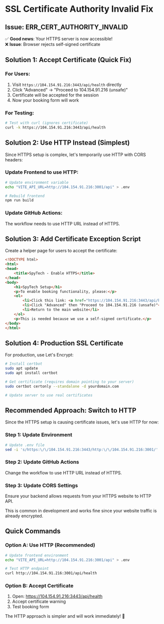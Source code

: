 # SSL Certificate Authority Invalid Fix

## Issue: ERR_CERT_AUTHORITY_INVALID

✅ **Good news**: Your HTTPS server is now accessible!  
❌ **Issue**: Browser rejects self-signed certificate

## Solution 1: Accept Certificate (Quick Fix)

### For Users:
1. Visit `https://104.154.91.216:3443/api/health` directly
2. Click "Advanced" → "Proceed to 104.154.91.216 (unsafe)"
3. Certificate will be accepted for the session
4. Now your booking form will work

### For Testing:
```bash
# Test with curl (ignores certificate)
curl -k https://104.154.91.216:3443/api/health
```

## Solution 2: Use HTTP Instead (Simplest)

Since HTTPS setup is complex, let's temporarily use HTTP with CORS headers:

### Update Frontend to use HTTP:
```bash
# Update environment variable
echo "VITE_API_URL=http://104.154.91.216:3001/api" > .env

# Rebuild frontend
npm run build
```

### Update GitHub Actions:
The workflow needs to use HTTP URL instead of HTTPS.

## Solution 3: Add Certificate Exception Script

Create a helper page for users to accept the certificate:

```html
<!DOCTYPE html>
<html>
<head>
    <title>SpyTech - Enable HTTPS</title>
</head>
<body>
    <h1>SpyTech Setup</h1>
    <p>To enable booking functionality, please:</p>
    <ol>
        <li>Click this link: <a href="https://104.154.91.216:3443/api/health" target="_blank">Accept Certificate</a></li>
        <li>Click "Advanced" then "Proceed to 104.154.91.216 (unsafe)"</li>
        <li>Return to the main website</li>
    </ol>
    <p>This is needed because we use a self-signed certificate.</p>
</body>
</html>
```

## Solution 4: Production SSL Certificate

For production, use Let's Encrypt:

```bash
# Install certbot
sudo apt update
sudo apt install certbot

# Get certificate (requires domain pointing to your server)
sudo certbot certonly --standalone -d yourdomain.com

# Update server to use real certificates
```

## Recommended Approach: Switch to HTTP

Since the HTTPS setup is causing certificate issues, let's use HTTP for now:

### Step 1: Update Environment
```bash
# Update .env file
sed -i 's/https:\/\/104.154.91.216:3443/http:\/\/104.154.91.216:3001/' .env
```

### Step 2: Update GitHub Actions
Change the workflow to use HTTP URL instead of HTTPS.

### Step 3: Update CORS Settings
Ensure your backend allows requests from your HTTPS website to HTTP API.

This is common in development and works fine since your website traffic is already encrypted.

## Quick Commands

### Option A: Use HTTP (Recommended)
```bash
# Update frontend environment
echo "VITE_API_URL=http://104.154.91.216:3001/api" > .env

# Test HTTP endpoint
curl http://104.154.91.216:3001/api/health
```

### Option B: Accept Certificate
1. Open: https://104.154.91.216:3443/api/health
2. Accept certificate warning
3. Test booking form

The HTTP approach is simpler and will work immediately! 🚀
